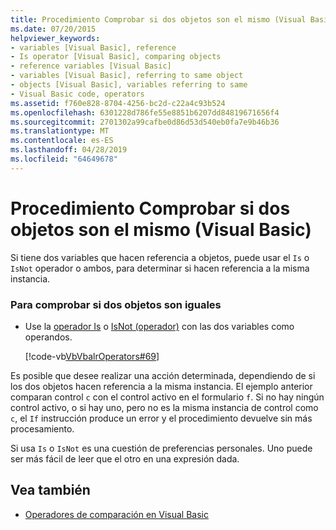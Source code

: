 ```yaml
---
title: Procedimiento Comprobar si dos objetos son el mismo (Visual Basic)
ms.date: 07/20/2015
helpviewer_keywords:
- variables [Visual Basic], reference
- Is operator [Visual Basic], comparing objects
- reference variables [Visual Basic]
- variables [Visual Basic], referring to same object
- objects [Visual Basic], variables referring to same
- Visual Basic code, operators
ms.assetid: f760e828-8704-4256-bc2d-c22a4c93b524
ms.openlocfilehash: 6301228d786fe55e8851b6207dd84819671656f4
ms.sourcegitcommit: 2701302a99cafbe0d86d53d540eb0fa7e9b46b36
ms.translationtype: MT
ms.contentlocale: es-ES
ms.lasthandoff: 04/28/2019
ms.locfileid: "64649678"
---
```

# <a name="how-to-test-whether-two-objects-are-the-same-visual-basic"></a>Procedimiento Comprobar si dos objetos son el mismo (Visual Basic)
Si tiene dos variables que hacen referencia a objetos, puede usar el `Is` o `IsNot` operador o ambos, para determinar si hacen referencia a la misma instancia.  
  
### <a name="to-test-whether-two-objects-are-the-same"></a>Para comprobar si dos objetos son iguales  
  
- Use la [operador Is](../../../../visual-basic/language-reference/operators/is-operator.md) o [IsNot (operador)](../../../../visual-basic/language-reference/operators/isnot-operator.md) con las dos variables como operandos.  
  
     [!code-vb[VbVbalrOperators#69](~/samples/snippets/visualbasic/VS_Snippets_VBCSharp/VbVbalrOperators/VB/Class1.vb#69)]  
  
 Es posible que desee realizar una acción determinada, dependiendo de si los dos objetos hacen referencia a la misma instancia. El ejemplo anterior comparan control `c` con el control activo en el formulario `f`. Si no hay ningún control activo, o si hay uno, pero no es la misma instancia de control como `c`, el `If` instrucción produce un error y el procedimiento devuelve sin más procesamiento.  
  
 Si usa `Is` o `IsNot` es una cuestión de preferencias personales. Uno puede ser más fácil de leer que el otro en una expresión dada.  
  
## <a name="see-also"></a>Vea también

- [Operadores de comparación en Visual Basic](../../../../visual-basic/programming-guide/language-features/operators-and-expressions/comparison-operators.md)
